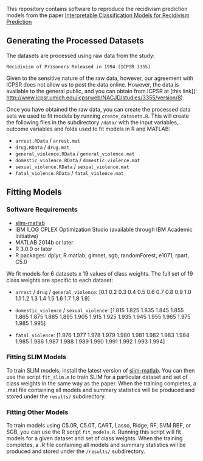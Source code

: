 This repository contains software to reproduce the recidivism prediction models from the paper [Interpretable Classification Models for Recidivism Prediction](http://arxiv.org/abs/1503.07810)

## Generating the Processed Datasets

The datasets are processed using raw data from the study:

`Recidivism of Prisoners Released in 1994 (ICPSR 3355)`

Given to the sensitive nature of the raw data, however, our agreement with ICPSR does not allow us to post the data online. However, the data is available to the general public, and you can obtain from ICPSR at [this link](:
http://www.icpsr.umich.edu/icpsrweb/NACJD/studies/3355/version/8). 

Once you have obtained the raw data, you can create the processed data sets we used to fit models by running `create_datasets.R`. This will create the following files in the subdirectory `/data/`  with the input variables, outcome variables and folds used to fit models in R and MATLAB:

- `arrest.RData` / `arrest.mat`
- `drug.RData` / `drug.mat`
- `general_violence.RData` / `general_violence.mat`
- `domestic_violence.RData` / `domestic_violence.mat`
- `sexual_violence.RData` / `sexual_violence.mat`
- `fatal_violence.RData` / `fatal_violence.mat`

## Fitting Models

### Software Requirements

- [slim-matlab](https://github.com/ustunb/slim-matlab)
- IBM ILOG CPLEX Optimization Studio (available through IBM Academic Initiative)
- MATLAB 2014b or later
- R 3.0.0 or later
- R packages: dplyr, R.matlab, glmnet, sgb, randomForest, e1071, rpart, C5.0 

We fit models for 6 datasets x 19 values of class weights. The full set of 19 class weights are specific to each dataset:

- `arrest` / `drug` / `general_violence`: [0.1 0.2 0.3 0.4 0.5 0.6 0.7 0.8 0.9 1.0 1.1 1.2 1.3 1.4 1.5 1.6 1.7 1.8 1.9]

- `domestic_violence` / `sexual_violence`: [1.815 1.825 1.835 1.845 1.855 1.865 1.875 1.885 1.895 1.905 1.915 1.925 1.935 1.945 1.955 1.965 1.975 1.985 1.995]

- `fatal_violence`: [1.976 1.977 1.978 1.979 1.980 1.981 1.982 1.983 1.984 1.985 1.986 1.987 1.988 1.989 1.990 1.991 1.992 1.993 1.994]

### Fitting SLIM Models

To train SLIM models, install the latest version of [slim-matlab](https://github.com/ustunb/slim-matlab). You can then use the script `fit_slim.m` to train SLIM for a particular dataset and set of class weights in the same way as the paper. When the training completes, a .mat file containing all models and summary statistics will be produced and stored under the `results/` subdirectory.

### Fitting Other Models

To train models using C5.0R, C5.0T, CART, Lasso, Ridge, RF, SVM RBF, or SGB, you can use the R script `fit_models.R`. Running this script will fit models for a given dataset and set of class weights. When the training completes, a .R file containing all models and summary statistics will be produced and stored under the `/results/` subdirectory.